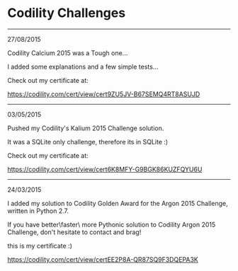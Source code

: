 # Codility Challenges
-----------------------------
27/08/2015

Codility Calcium 2015  was a Tough one... 

I added some explanations and a few simple tests...

Check out my certificate at:

https://codility.com/cert/view/cert9ZU5JV-B67SEMQ4RT8ASUJD

-----------------------------
03/05/2015

Pushed my Codility's Kalium 2015 Challenge solution.

It was a SQLite only challenge, therefore its in SQLite :)

Check out my certificate at:

https://codility.com/cert/view/cert6K8MFY-G9BGK86KUZFQYU6U

-----------------------------
24/03/2015

I added my solution to Codility Golden Award for the Argon 2015 Challenge, written in Python 2.7.

If you have better\faster\ more Pythonic solution to Codility Argon 2015 Challenge, don't hesitate to contact and brag!

this is my certificate :)

https://codility.com/cert/view/certEE2P8A-QR87SQ9F3DQEPA3K

